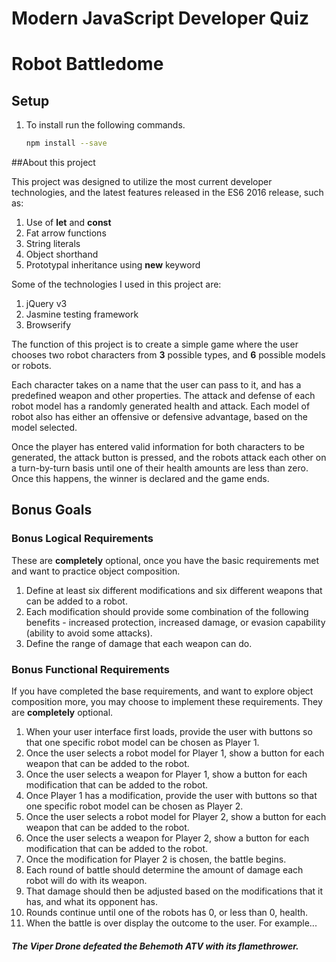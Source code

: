 # Modern JavaScript Developer Quiz
# Robot Battledome

## Setup

1. To install run the following commands.

    ```bash
    npm install --save
    ```

##About this project

This project was designed to utilize the most current developer technologies, and the latest features released in the ES6 2016 release, such as:

1. Use of **let** and **const**
1. Fat arrow functions
1. String literals
1. Object shorthand
1. Prototypal inheritance using **new** keyword


Some of the technologies I used in this project are:

1. jQuery v3
1. Jasmine testing framework
1. Browserify

The function of this project is to create a simple game where the user chooses two robot characters from **3** possible types, and **6** possible models or robots.

Each character takes on a name that the user can pass to it, and has a predefined weapon and other properties. The attack and defense of each robot model has a randomly generated health and attack. Each model of robot also has either an offensive or defensive advantage, based on the model selected.

Once the player has entered valid information for both characters to be generated, the attack button is pressed, and the robots attack each other on a turn-by-turn basis until one of their health amounts are less than zero. Once this happens, the winner is declared and the game ends.


## Bonus Goals

### Bonus Logical Requirements

These are **completely** optional, once you have the basic requirements met and want to practice object composition.

1. Define at least six different modifications and six different weapons that can be added to a robot.
1. Each modification should provide some combination of the following benefits - increased protection, increased damage, or evasion capability (ability to avoid some attacks).
1. Define the range of damage that each weapon can do.


### Bonus Functional Requirements

If you have completed the base requirements, and want to explore object composition more, you may choose to implement these requirements. They are **completely** optional.

1. When your user interface first loads, provide the user with buttons so that one specific robot model can be chosen as Player 1.
1. Once the user selects a robot model for Player 1, show a button for each weapon that can be added to the robot.
1. Once the user selects a weapon for Player 1, show a button for each modification that can be added to the robot.
1. Once Player 1 has a modification, provide the user with buttons so that one specific robot model can be chosen as Player 2.
1. Once the user selects a robot model for Player 2, show a button for each weapon that can be added to the robot.
1. Once the user selects a weapon for Player 2, show a button for each modification that can be added to the robot.
1. Once the modification for Player 2 is chosen, the battle begins.
1. Each round of battle should determine the amount of damage each robot will do with its weapon.
1. That damage should then be adjusted based on the modifications that it has, and what its opponent has.
1. Rounds continue until one of the robots has 0, or less than 0, health.
1. When the battle is over display the outcome to the user. For example...

##### The Viper Drone defeated the Behemoth ATV with its flamethrower.
